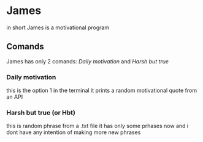 # James

in short James is a motivational program

## Comands

James has only 2 comands: *Daily motivation* and *Harsh but true*

### Daily motivation

this is the option 1 in the terminal it prints a random motivational quote from an API

### Harsh but true (or Hbt)

this is random phrase from a .txt file it has only some prhases now and i dont have any intention of making more new phrases
